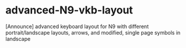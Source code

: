 advanced-N9-vkb-layout
======================

[Announce] advanced keyboard layout for N9 with different portrait/landscape layouts, arrows, and modified, single page symbols in landscape